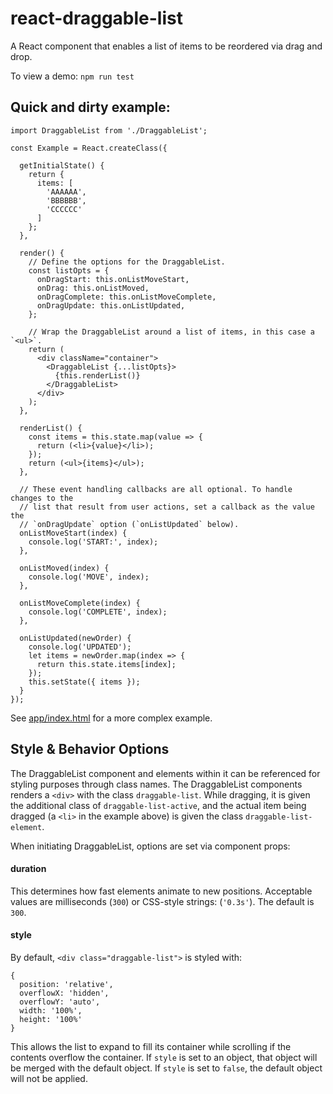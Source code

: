 # react-draggable-list
A React component that enables a list of items to be reordered via drag and drop.

To view a demo: `npm run test`

## Quick and dirty example:
```
import DraggableList from './DraggableList';

const Example = React.createClass({

  getInitialState() {
    return {
      items: [
        'AAAAAA',
        'BBBBBB',
        'CCCCCC'
      ]
    };
  },

  render() {
    // Define the options for the DraggableList.
    const listOpts = {
      onDragStart: this.onListMoveStart,
      onDrag: this.onListMoved,
      onDragComplete: this.onListMoveComplete,
      onDragUpdate: this.onListUpdated,
    };

    // Wrap the DraggableList around a list of items, in this case a `<ul>`.
    return (
      <div className="container">
        <DraggableList {...listOpts}>
          {this.renderList()}
        </DraggableList>
      </div>
    );
  },

  renderList() {
    const items = this.state.map(value => {
      return (<li>{value}</li>);
    });
    return (<ul>{items}</ul>);
  },

  // These event handling callbacks are all optional. To handle changes to the
  // list that result from user actions, set a callback as the value the
  // `onDragUpdate` option (`onListUpdated` below).
  onListMoveStart(index) {
    console.log('START:', index);
  },

  onListMoved(index) {
    console.log('MOVE', index);
  },

  onListMoveComplete(index) {
    console.log('COMPLETE', index);
  },

  onListUpdated(newOrder) {
    console.log('UPDATED');
    let items = newOrder.map(index => {
      return this.state.items[index];
    });
    this.setState({ items });
  }
});
```
See [app/index.html](app/index.html) for a more complex example.

## Style & Behavior Options
The DraggableList component and elements within it can be referenced for styling purposes through class names. The DraggableList components renders a `<div>` with the class `draggable-list`. While dragging, it is given the additional class of `draggable-list-active`, and the actual item being dragged (a `<li>` in the example above) is given the class `draggable-list-element`.

When initiating DraggableList, options are set via component props:

#### duration
This determines how fast elements animate to new positions. Acceptable values are milliseconds (`300`) or CSS-style strings: (`'0.3s'`). The default is `300`.

#### style
By default, `<div class="draggable-list">` is styled with:
```
{
  position: 'relative',
  overflowX: 'hidden',
  overflowY: 'auto',
  width: '100%',
  height: '100%'
}
```
This allows the list to expand to fill its container while scrolling if the contents overflow the container. If `style` is set to an object, that object will be merged with the default object. If `style` is set to `false`, the default object will not be applied.
